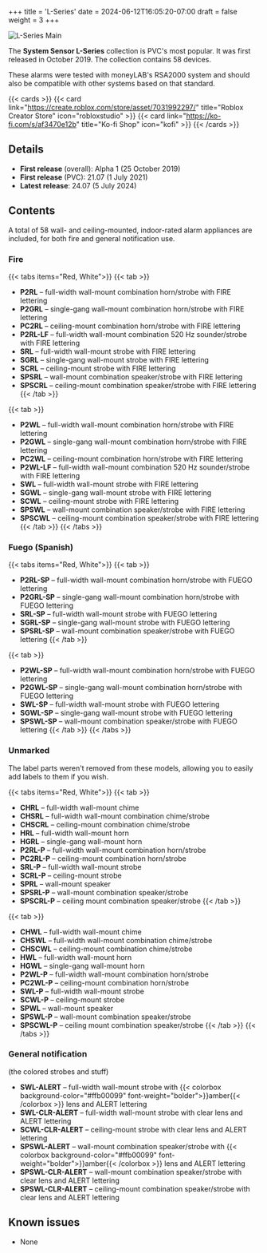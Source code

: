 +++
title = 'L-Series'
date = 2024-06-12T16:05:20-07:00
draft = false
weight = 3
+++

![L-Series Main](/images/main_lseries.webp)

The **System Sensor L-Series** collection is PVC's most popular. It was first released in October 2019. The collection contains 58 devices.

These alarms were tested with moneyLAB's RSA2000 system and should also be compatible with other systems based on that standard.

{{< cards >}}
    {{< card link="https://create.roblox.com/store/asset/7031992297/" title="Roblox Creator Store" icon="robloxstudio" >}}
    {{< card link="https://ko-fi.com/s/af3470e12b" title="Ko-fi Shop" icon="kofi" >}}
{{< /cards >}}

## Details
* **First release** (overall): Alpha 1 (25 October 2019)
* **First release** (PVC): 21.07 (1 July 2021)
* **Latest release**: 24.07 (5 July 2024)

## Contents
A total of 58 wall- and ceiling-mounted, indoor-rated alarm appliances are included, for both fire and general notification use.

### Fire

{{< tabs items="Red, White">}}
{{< tab >}}
* **P2RL** – full-width wall-mount combination horn/strobe with FIRE lettering
* **P2GRL** – single-gang wall-mount combination horn/strobe with FIRE lettering
* **PC2RL** – ceiling-mount combination horn/strobe with FIRE lettering
* **P2RL-LF** – full-width wall-mount combination 520 Hz sounder/strobe with FIRE lettering
* **SRL** – full-width wall-mount strobe with FIRE lettering
* **SGRL** – single-gang wall-mount strobe with FIRE lettering
* **SCRL** – ceiling-mount strobe with FIRE lettering
* **SPSRL** – wall-mount combination speaker/strobe with FIRE lettering
* **SPSCRL** – ceiling-mount combination speaker/strobe with FIRE lettering
{{< /tab >}}

{{< tab >}}
* **P2WL** – full-width wall-mount combination horn/strobe with FIRE lettering
* **P2GWL** – single-gang wall-mount combination horn/strobe with FIRE lettering
* **PC2WL** – ceiling-mount combination horn/strobe with FIRE lettering
* **P2WL-LF** – full-width wall-mount combination 520 Hz sounder/strobe with FIRE lettering
* **SWL** – full-width wall-mount strobe with FIRE lettering
* **SGWL** – single-gang wall-mount strobe with FIRE lettering
* **SCWL** – ceiling-mount strobe with FIRE lettering
* **SPSWL** – wall-mount combination speaker/strobe with FIRE lettering
* **SPSCWL** – ceiling-mount combination speaker/strobe with FIRE lettering
{{< /tab >}}
{{< /tabs >}}

### Fuego (Spanish)
{{< tabs items="Red, White">}}
{{< tab >}}
* **P2RL-SP** – full-width wall-mount combination horn/strobe with FUEGO lettering
* **P2GRL-SP** – single-gang wall-mount combination horn/strobe with FUEGO lettering
* **SRL-SP** – full-width wall-mount strobe with FUEGO lettering
* **SGRL-SP** – single-gang wall-mount strobe with FUEGO lettering
* **SPSRL-SP** – wall-mount combination speaker/strobe with FUEGO lettering
{{< /tab >}}

{{< tab >}}
* **P2WL-SP** – full-width wall-mount combination horn/strobe with FUEGO lettering
* **P2GWL-SP** – single-gang wall-mount combination horn/strobe with FUEGO lettering
* **SWL-SP** – full-width wall-mount strobe with FUEGO lettering
* **SGWL-SP** – single-gang wall-mount strobe with FUEGO lettering
* **SPSWL-SP** – wall-mount combination speaker/strobe with FUEGO lettering
{{< /tab >}}
{{< /tabs >}}

### Unmarked
The label parts weren't removed from these models, allowing you to easily add labels to them if you wish.

{{< tabs items="Red, White">}}
{{< tab >}}
* **CHRL** – full-width wall-mount chime
* **CHSRL** – full-width wall-mount combination chime/strobe
* **CHSCRL** – ceiling-mount combination chime/strobe
* **HRL** – full-width wall-mount horn
* **HGRL** – single-gang wall-mount horn
* **P2RL-P** – full-width wall-mount combination horn/strobe
* **PC2RL-P** – ceiling-mount combination horn/strobe
* **SRL-P** – full-width wall-mount strobe
* **SCRL-P** – ceiling-mount strobe
* **SPRL** – wall-mount speaker
* **SPSRL-P** – wall-mount combination speaker/strobe
* **SPSCRL-P** – ceiling mount combination speaker/strobe
{{< /tab >}}

{{< tab >}}
* **CHWL** – full-width wall-mount chime
* **CHSWL** – full-width wall-mount combination chime/strobe
* **CHSCWL** – ceiling-mount combination chime/strobe
* **HWL** – full-width wall-mount horn
* **HGWL** – single-gang wall-mount horn
* **P2WL-P** – full-width wall-mount combination horn/strobe
* **PC2WL-P** – ceiling-mount combination horn/strobe
* **SWL-P** – full-width wall-mount strobe
* **SCWL-P** – ceiling-mount strobe
* **SPWL** – wall-mount speaker
* **SPSWL-P** – wall-mount combination speaker/strobe
* **SPSCWL-P** – ceiling mount combination speaker/strobe
{{< /tab >}}
{{< /tabs >}}

### General notification
(the colored strobes and stuff)
* **SWL-ALERT** – full-width wall-mount strobe with {{< colorbox background-color="#ffb00099" font-weight="bolder">}}amber{{< /colorbox >}} lens and ALERT lettering
* **SWL-CLR-ALERT** – full-width wall-mount strobe with clear lens and ALERT lettering
* **SCWL-CLR-ALERT** – ceiling-mount strobe with clear lens and ALERT lettering
* **SPSWL-ALERT** – wall-mount combination speaker/strobe with {{< colorbox background-color="#ffb00099" font-weight="bolder">}}amber{{< /colorbox >}} lens and ALERT lettering
* **SPSWL-CLR-ALERT** – wall-mount combination speaker/strobe with clear lens and ALERT lettering
* **SPSWL-CLR-ALERT** – ceiling-mount combination speaker/strobe with clear lens and ALERT lettering

## Known issues
* None